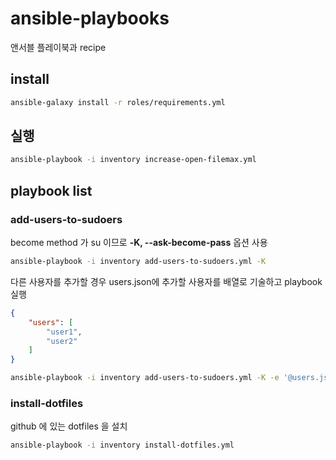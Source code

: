 # ansible-playbooks
앤서블 플레이북과 recipe

## install

```sh
ansible-galaxy install -r roles/requirements.yml 
```

## 실행

```sh
ansible-playbook -i inventory increase-open-filemax.yml
```

## playbook list

### add-users-to-sudoers

become method 가 su 이므로 **-K, --ask-become-pass** 옵션 사용

```sh
ansible-playbook -i inventory add-users-to-sudoers.yml -K
```

다른 사용자를 추가할 경우 users.json에 추가할 사용자를 배열로 기술하고 playbook 실행

```json
{
    "users": [
        "user1",
        "user2"
    ]
}
```

```sh
ansible-playbook -i inventory add-users-to-sudoers.yml -K -e '@users.json'
```

### install-dotfiles

github 에 있는 dotfiles 을 설치

```sh
ansible-playbook -i inventory install-dotfiles.yml
```
